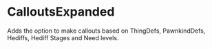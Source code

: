 # CalloutsExpanded
Adds the option to make callouts based on ThingDefs, PawnkindDefs, Hediffs, Hediff Stages and Need levels.
